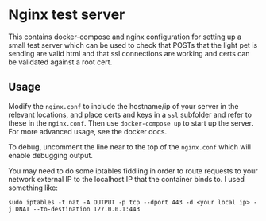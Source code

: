 # Nginx test server

This contains docker-compose and nginx configuration for setting up a small test server which can be used to check
that POSTs that the light pet is sending are valid html and that ssl connections are working and certs can be
validated against a root cert.

## Usage

Modify the `nginx.conf` to include the hostname/ip of your server in the relevant locations, and place certs and keys
in a `ssl` subfolder and refer to these in the `nginx.conf`. Then use `docker-compose up` to start up the server.
For more advanced usage, see the docker docs.

To debug, uncomment the line near to the top of the `nginx.conf` which will enable debugging output.

You may need to do some iptables fiddling in order to route requests to your network external IP to the localhost IP
that the container binds to. I used something like:
```
sudo iptables -t nat -A OUTPUT -p tcp --dport 443 -d <your local ip> -j DNAT --to-destination 127.0.0.1:443
```

